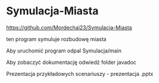 # Symulacja-Miasta
https://github.com/Mordechai23/Symulacja-Miasta

ten program symuluje rozbudowę miasta

Aby uruchomić program odpal Symulacja/main

Aby zobaczyć dokumentację odwiedź folder javadoc

Prezentacja przykładowych scenariuszy - prezentacja .pptx


